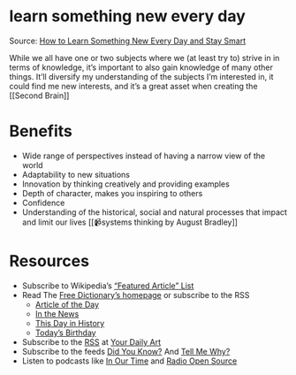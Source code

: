 # learn something new every day
Source: [How to Learn Something New Every Day and Stay Smart](https://www.lifehack.org/articles/featured/learn-something-new-every-day.html)


While we all have one or two subjects where we (at least try to) strive in in terms of knowledge, it’s important to also gain knowledge of many other things. It’ll diversify my understanding of the subjects I’m interested in, it could find me new interests, and it’s a great asset when creating the [[Second Brain]]


# Benefits

-   Wide range of perspectives instead of having a narrow view of the world
-   Adaptability to new situations
-   Innovation by thinking creatively and providing examples
-   Depth of character, makes you inspiring to others
-   Confidence
-   Understanding of the historical, social and natural processes that impact and limit our lives [[📹systems thinking by August Bradley]]

# Resources

-   Subscribe to Wikipedia’s [“Featured Article” List](https://lists.wikimedia.org/mailman/listinfo/daily-article-l)
-   Read The [Free Dictionary’s homepage](https://www.thefreedictionary.com/) or subscribe to the RSS
    -   [Article of the Day](https://www.thefreedictionary.com/_/WoD/rss.aspx?type=article)
    -   [In the News](https://www.thefreedictionary.com/_/WoD/rss.aspx?type=news)
    -   [This Day in History](https://www.thefreedictionary.com/_/WoD/rss.aspx?type=history)
    -   [Today’s Birthday](https://www.thefreedictionary.com/_/WoD/rss.aspx?type=birthday)
-   Subscribe to the [RSS](http://jerryandmartha.com/yourdailyart/yourdailyart.xml) at [Your Daily Art](http://yourdailyart.com/)
-   Subscribe to the feeds [Did You Know?](https://universalfacts.blogspot.com/) And [Tell Me Why?](https://tellmewhyfacts.blogspot.com/)
-   Listen to podcasts like [In Our Time](https://www.bbc.co.uk/radio4/history/inourtime/) and [Radio Open Source](http://www.radioopensource.org/)
